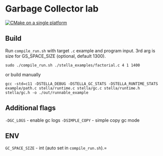 # Garbage Collector lab

[![CMake on a single platform](https://github.com/kechinvv/stella_gc/actions/workflows/cmake-single-platform.yml/badge.svg)](https://github.com/kechinvv/stella_gc/actions/workflows/cmake-single-platform.yml)

## Build

Run `compile_run.sh` with target `.c` example and program input. 3rd arg is size for GS_SPACE_SIZE (optional, default 1300).
```
sudo ./compile_run.sh ./stella_examples/factorial.c 4 1 1400
```
or build manually
```
gcc -std=c11 -DSTELLA_DEBUG -DSTELLA_GC_STATS -DSTELLA_RUNTIME_STATS example/path.c stella/runtime.c stella/gc.c stella/runtime.h stella/gc.h -o ./out/runnable_example
```
## Additional flags
`-DGC_LOGS` - enable gc logs
`-DSIMPLE_COPY` - simple copy gc mode
## ENV

`GC_SPACE_SIZE` - int (auto set in `compile_run.sh`).=